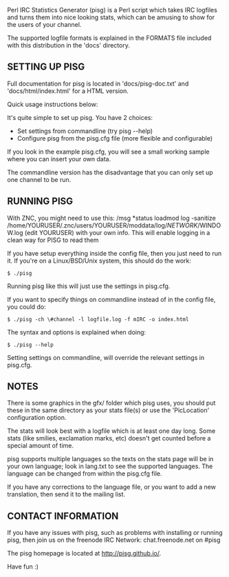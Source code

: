Perl IRC Statistics Generator (pisg) is a Perl script which takes IRC
logfiles and turns them into nice looking stats, which can be amusing to
show for the users of your channel.

The supported logfile formats is explained in the FORMATS file included with
this distribution in the 'docs' directory.

SETTING UP PISG
---------------
Full documentation for pisg is located in 'docs/pisg-doc.txt' and
'docs/html/index.html' for a HTML version.

Quick usage instructions below:

It's quite simple to set up pisg. You have 2 choices:

 * Set settings from commandline (try pisg --help)
 * Configure pisg from the pisg.cfg file (more flexible and configurable)

If you look in the example pisg.cfg, you will see a small working sample
where you can insert your own data.

The commandline version has the disadvantage that you can only set up one
channel to be run.

RUNNING PISG
------------
With ZNC, you might need to use this: 
/msg *status loadmod log -sanitize /home/YOURUSER/.znc/users/YOURUSER/moddata/log/$NETWORK/$WINDOW.log
(edit YOURUSER) with your own info. This will enable logging in a clean way for PISG to read them

If you have setup everything inside the config file, then you just need to
run it. If you're on a Linux/BSD/Unix system, this should do the work:

    $ ./pisg

Running pisg like this will just use the settings in pisg.cfg.

If you want to specify things on commandline instead of in the config file,
you could do:

    $ ./pisg -ch \#channel -l logfile.log -f mIRC -o index.html
   
The syntax and options is explained when doing:

    $ ./pisg --help

Setting settings on commandline, will override the relevant settings in
pisg.cfg.

NOTES
-----
There is some graphics in the gfx/ folder which pisg uses, you should put
these in the same directory as your stats file(s) or use the 'PicLocation'
configuration option.

The stats will look best with a logfile which is at least one day long.
Some stats (like smilies, exclamation marks, etc) doesn't get counted before
a special amount of time.

pisg supports multiple languages so the texts on the stats page will
be in your own language; look in lang.txt to see the supported languages.
The language can be changed from within the pisg.cfg file.

If you have any corrections to the language file, or you want to add a new
translation, then send it to the mailing list.

CONTACT INFORMATION
-------------------
If you have any issues with pisg, such as problems with installing or
running pisg, then join us on the freenode IRC Network: chat.freenode.net on #pisg

The pisg homepage is located at http://pisg.github.io/.

Have fun :)
